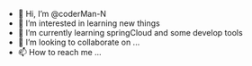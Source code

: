 - 👋 Hi, I’m @coderMan-N
- 👀 I’m interested in learning new things
- 🌱 I’m currently learning springCloud and some develop tools
- 💞️ I’m looking to collaborate on ...
- 📫 How to reach me ...

<!---
coderMan-N/coderMan-N is a ✨ special ✨ repository because its `README.md` (this file) appears on your GitHub profile.
You can click the Preview link to take a look at your changes.
--->
